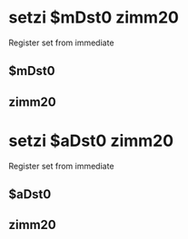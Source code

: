 # setzi $mDst0 zimm20

Register set from immediate


## $mDst0

## zimm20

# setzi $aDst0 zimm20

Register set from immediate


## $aDst0

## zimm20

